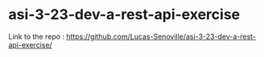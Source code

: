 # asi-3-23-dev-a-rest-api-exercise

Link to the repo : 
https://github.com/Lucas-Senoville/asi-3-23-dev-a-rest-api-exercise/
